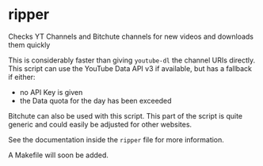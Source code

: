 # ripper
Checks YT Channels and Bitchute channels for new videos and downloads them quickly

This is considerably faster than giving `youtube-dl` the channel URIs directly.
This script can use the YouTube Data API v3 if available, but has a fallback if either:

- no API Key is given
- the Data quota for the day has been exceeded

Bitchute can also be used with this script.
This part of the script is quite generic and could easily be adjusted for other websites.

See the documentation inside the `ripper` file for more information.

A Makefile will soon be added.
